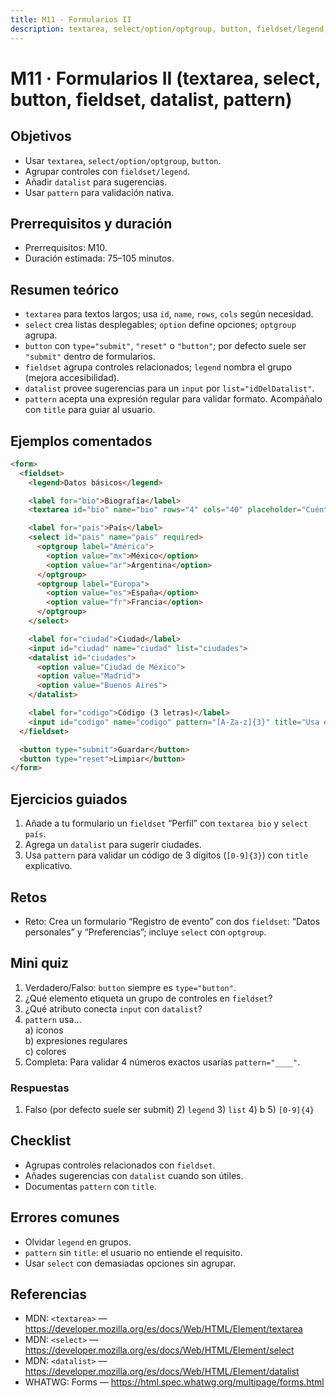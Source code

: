 ```yaml
---
title: M11 · Formularios II
description: textarea, select/option/optgroup, button, fieldset/legend, datalist, pattern y validación nativa.
---
```


# M11 · Formularios II (textarea, select, button, fieldset, datalist, pattern)

## Objetivos
- Usar `textarea`, `select/option/optgroup`, `button`.
- Agrupar controles con `fieldset/legend`.
- Añadir `datalist` para sugerencias.
- Usar `pattern` para validación nativa.

## Prerrequisitos y duración
- Prerrequisitos: M10.
- Duración estimada: 75–105 minutos.

## Resumen teórico
- `textarea` para textos largos; usa `id`, `name`, `rows`, `cols` según necesidad.
- `select` crea listas desplegables; `option` define opciones; `optgroup` agrupa.
- `button` con `type="submit"`, `"reset"` o `"button"`; por defecto suele ser `"submit"` dentro de formularios.
- `fieldset` agrupa controles relacionados; `legend` nombra el grupo (mejora accesibilidad).
- `datalist` provee sugerencias para un `input` por `list="idDelDatalist"`.
- `pattern` acepta una expresión regular para validar formato. Acompáñalo con `title` para guiar al usuario.

## Ejemplos comentados

```html
<form>
  <fieldset>
    <legend>Datos básicos</legend>

    <label for="bio">Biografía</label>
    <textarea id="bio" name="bio" rows="4" cols="40" placeholder="Cuéntanos sobre ti"></textarea>

    <label for="pais">País</label>
    <select id="pais" name="pais" required>
      <optgroup label="América">
        <option value="mx">México</option>
        <option value="ar">Argentina</option>
      </optgroup>
      <optgroup label="Europa">
        <option value="es">España</option>
        <option value="fr">Francia</option>
      </optgroup>
    </select>

    <label for="ciudad">Ciudad</label>
    <input id="ciudad" name="ciudad" list="ciudades">
    <datalist id="ciudades">
      <option value="Ciudad de México">
      <option value="Madrid">
      <option value="Buenos Aires">
    </datalist>

    <label for="codigo">Código (3 letras)</label>
    <input id="codigo" name="codigo" pattern="[A-Za-z]{3}" title="Usa exactamente 3 letras.">
  </fieldset>

  <button type="submit">Guardar</button>
  <button type="reset">Limpiar</button>
</form>
```

## Ejercicios guiados
1) Añade a tu formulario un `fieldset` “Perfil” con `textarea bio` y `select país`.
2) Agrega un `datalist` para sugerir ciudades.
3) Usa `pattern` para validar un código de 3 dígitos (`[0-9]{3}`) con `title` explicativo.

## Retos
- Reto: Crea un formulario “Registro de evento” con dos `fieldset`: “Datos personales” y “Preferencias”; incluye `select` con `optgroup`.

## Mini quiz
1) Verdadero/Falso: `button` siempre es `type="button"`.  
2) ¿Qué elemento etiqueta un grupo de controles en `fieldset`?  
3) ¿Qué atributo conecta `input` con `datalist`?  
4) `pattern` usa…  
   a) iconos  
   b) expresiones regulares  
   c) colores  
5) Completa: Para validar 4 números exactos usarías `pattern="____"`.

### Respuestas
1) Falso (por defecto suele ser submit)  2) `legend`  3) `list`  4) b  5) `[0-9]{4}`

## Checklist
- Agrupas controles relacionados con `fieldset`.
- Añades sugerencias con `datalist` cuando son útiles.
- Documentas `pattern` con `title`.

## Errores comunes
- Olvidar `legend` en grupos.
- `pattern` sin `title`: el usuario no entiende el requisito.
- Usar `select` con demasiadas opciones sin agrupar.

## Referencias
- MDN: `<textarea>` — https://developer.mozilla.org/es/docs/Web/HTML/Element/textarea  
- MDN: `<select>` — https://developer.mozilla.org/es/docs/Web/HTML/Element/select  
- MDN: `<datalist>` — https://developer.mozilla.org/es/docs/Web/HTML/Element/datalist  
- WHATWG: Forms — https://html.spec.whatwg.org/multipage/forms.html
